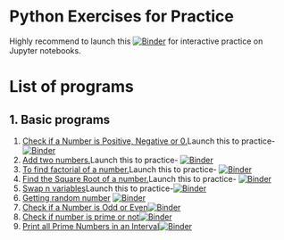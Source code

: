 # Python Exercises for Practice
 


Highly recommend to launch this [![Binder](https://mybinder.org/badge_logo.svg)](https://mybinder.org/v2/gh/codinglake/Python-Exercises/master) for interactive practice on Jupyter notebooks. 

# List of programs
 ## 1. Basic programs
1. [Check if a Number is Positive, Negative or 0.](https://mybinder.org/v2/gh/codinglake/Python-Exercises/master)Launch this to practice-[![Binder](https://mybinder.org/badge_logo.svg)](https://mybinder.org/v2/gh/codinglake/Python-Exercises/master)
2. [Add two numbers.](https://mybinder.org/v2/gh/codinglake/Python-Exercises/master)Launch this to practice- [![Binder](https://mybinder.org/badge_logo.svg)](https://mybinder.org/v2/gh/codinglake/Python-Exercises/master)
3. [To find factorial of a number.](https://mybinder.org/v2/gh/codinglake/Python-Exercises/master)Launch this to practice- [![Binder](https://mybinder.org/badge_logo.svg)](https://mybinder.org/v2/gh/codinglake/Python-Exercises/master)
4. [Find the Square Root of a number.](https://mybinder.org/v2/gh/codinglake/Python-Exercises/master)Launch this to practice- [![Binder](https://mybinder.org/badge_logo.svg)](https://mybinder.org/v2/gh/codinglake/Python-Exercises/master)
5. [Swap n variables](https://mybinder.org/v2/gh/codinglake/Python-Exercises/master)Launch this to practice-[![Binder](https://mybinder.org/badge_logo.svg)](https://mybinder.org/v2/gh/codinglake/Python-Exercises/master)
6. [Getting random number](https://mybinder.org/v2/gh/codinglake/Python-Exercises/master) [![Binder](https://mybinder.org/badge_logo.svg)](https://mybinder.org/v2/gh/codinglake/Python-Exercises/master)
7. [Check if a Number is Odd or Even](https://mybinder.org/v2/gh/codinglake/Python-Exercises/master)[![Binder](https://mybinder.org/badge_logo.svg)](https://mybinder.org/v2/gh/codinglake/Python-Exercises/master)
8. [Check if number is prime or not](https://mybinder.org/v2/gh/codinglake/Python-Exercises/master)[![Binder](https://mybinder.org/badge_logo.svg)](https://mybinder.org/v2/gh/codinglake/Python-Exercises/master)
9. [Print all Prime Numbers in an Interval](https://mybinder.org/v2/gh/codinglake/Python-Exercises/master)[![Binder](https://mybinder.org/badge_logo.svg)](https://mybinder.org/v2/gh/codinglake/Python-Exercises/master)
